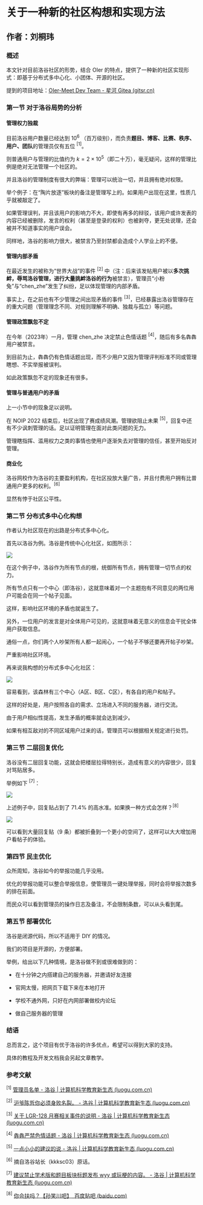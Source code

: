 # 关于一种新的社区构想和实现方法

## 作者：刘桐玮

### 概述

本文针对目前洛谷社区的形势，结合 OIer 的特点，提供了一种新的社区实现形式：即基于分布式多中心化、小团体、开源的社区。

提到的项目地址：[OIer-Meet Dev Team - 星河 Gitea (gitsr.cn)](https://gitsr.cn/oier-meet)

### 第一节 对于洛谷局势的分析

#### 管理权力独裁

目前洛谷用户数量已经达到 $10^6$ （百万级别），而负责**题目、博客、比赛、秩序、用户、团队**的管理员仅有五位 $^{[1]}$。

则普通用户与管理的比值约为 $k = 2 \times 10^5$（即二十万），毫无疑问，这样的管理比例是绝对无法管理一个社区的。

并且洛谷的管理制度有很大的弊端：管理可以统治一切，并且拥有绝对权限。

举个例子：在“陶片放逐”板块的备注是管理写上的。如果用户出现在这里，性质几乎就被敲定了。

如果管理误判，并且该用户的影响力不大，即使有再多的辩驳，该用户或许发表的内容已经被删除，发言的权利（甚至是登录的权利）也被剥夺，更无处说理，还会被并不知道事实的用户误会。

同样地，洛谷的影响力很大，被禁言乃至封禁都会造成个人学业上的不便。

#### 管理内部矛盾

在最近发生的被称为“世界大战”的事件 $^{[2]}$ 中（注：后来该发帖用户被以**多次挑衅，辱骂洛谷管理，进行大量挑衅洛谷的行为**被禁言），管理员“小粉兔”与“chen_zhe”发生了纠纷，足以体现管理的内部矛盾。

事实上，在之前也有不少管理之间出现矛盾的事件 $^{[3]}$，已经暴露出洛谷管理存在的重大问题（管理理念不同、对规则理解不明确、独裁与孤立）等问题。

#### 管理政策飘忽不定

在今年（2023年）一月，管理 chen_zhe 决定禁止色情话题 $^{[4]}$，随后有多名犇犇用户被禁言。

到目前为止，犇犇仍有色情话题出现，而不少用户又因为管理评判标准不同或管理瞎想、不实举报被误判。

如此政策飘忽不定的现象还有很多。

#### 管理与普通用户的矛盾

上一小节中的现象足以说明。

在 NOIP 2022 结束后，社区出现了赛成绩风潮。管理欲阻止未果 $^{[5]}$，回复中还有不少讽刺管理的话。足以证明管理在面对此类问题的无力。

管理瞎指挥、滥用权力之类的事情也使用户逐渐失去对管理的信任，甚至开始反对管理。

#### 商业化

洛谷网校作为洛谷的主要盈利机构，在社区投放大量广告，并且付费用户拥有比普通用户更多的权利。$^{[6]}$

显然有悖于社区公平性。

### 第二节 分布式多中心化构想

作者认为社区现在的出路是分布式多中心化。

首先以洛谷为例。洛谷是传统中心化社区，如图所示：

![](https://cdn.luogu.com.cn/upload/image_hosting/5l3rvctd.png)

在这个例子中，洛谷作为所有节点的根，统御所有节点，拥有管理一切节点的权力。

所有节点只有一个中心（即洛谷），这就意味着对一个主题抱有不同意见的两位用户可能会在同一个帖子见面。

这样，影响社区环境的矛盾也就诞生了。

另外，一位用户的发言是对全体用户可见的，这就意味着无意义的信息会干扰全体用户获取信息。

通俗一点，你们两个人吵架所有人都一起闹心，一个帖子不够还要再开帖子吵架。

严重影响社区环境。

再来说我构想的分布式多中心化社区：

![](https://cdn.luogu.com.cn/upload/image_hosting/tym9cquo.png)

容易看到，该森林有三个中心（A区、B区、C区），有各自的用户和帖子。

这样的好处是，用户按照各自的需求、立场进入不同的服务器，进行交流。

由于用户相似性提高，发生矛盾的概率就会达到减少。

如果有相互敌对的不同区域用户过来的话，管理员可以根据相关规定进行处罚。

### 第三节 二层回复优化

洛谷没有二层回复功能，这就会把楼层拉得特别长，造成有意义的内容很少，回复对骂贴居多。

举例如下 $^{[7]}$：

![](https://cdn.luogu.com.cn/upload/image_hosting/n52901na.png)

上述例子中，回复贴占到了 $71.4\%$ 的高水准。如果换一种方式会怎样？$^{[8]}$

![](https://cdn.luogu.com.cn/upload/image_hosting/0n92xbm2.png)

可以看到大量回复贴（$9$ 条）都被折叠到一个更小的空间了，这样可以大大增加用户看帖子的体验。

### 第四节 民主优化

众所周知，洛谷如今的举报功能几乎没用。

优化的举报功能可以整合举报信息，使管理员一键处理举报，同时会将举报次数多的排在前面。

而民众可以看到管理员的操作日志及备注，不会限制条数，可以从头看到尾。

### 第五节 部署优化

洛谷是闭源代码，所以不适用于 DIY 的情况。

我们的项目是开源的，方便部署。

举例，给出以下几种情境，是洛谷做不到或很难做到的：

- 在十分钟之内搭建自己的服务器，并邀请好友连接

- 官网太慢，把网页下载下来在本地打开

- 学校不通外网，只好在内网部署做校内论坛

- 做自己服务器的管理

### 结语

总而言之，这个项目有优于洛谷的许多优点，希望可以得到大家的支持。

具体的教程及开发文档我会另起文章教学。

### 参考文献

$^{[1]}$ [管理员名单 - 洛谷 | 计算机科学教育新生态 (luogu.com.cn)](https://www.luogu.com.cn/discuss/327478)

$^{[2]}$ [沪爷陈哲你必须身败名裂。 - 洛谷 | 计算机科学教育新生态 (luogu.com.cn)](https://www.luogu.com.cn/discuss/617084?page=102)

$^{[3]}$ [关于 LGR-128 月赛相关事件的说明 - 洛谷 | 计算机科学教育新生态 (luogu.com.cn)](https://www.luogu.com.cn/discuss/558719)

$^{[4]}$ [犇犇严禁色情话题 - 洛谷 | 计算机科学教育新生态 (luogu.com.cn)](https://www.luogu.com.cn/discuss/565583)

$^{[5]}$ [一点小小的建议的说 - 洛谷 | 计算机科学教育新生态 (luogu.com.cn)](https://www.luogu.com.cn/discuss/522032)

$^{[6]}$ 摘自洛谷站长（kkksc03）原话。

$^{[7]}$ [建议禁止学术版和题目板块标题发布 wyy 或玩梗的内容。 - 洛谷 | 计算机科学教育新生态 (luogu.com.cn)](https://www.luogu.com.cn/discuss/616038?page=3)

$^{[8]}$ [你会扶吗？【孙笑川吧】_百度贴吧 (baidu.com)](https://tieba.baidu.com/p/8452058467)


